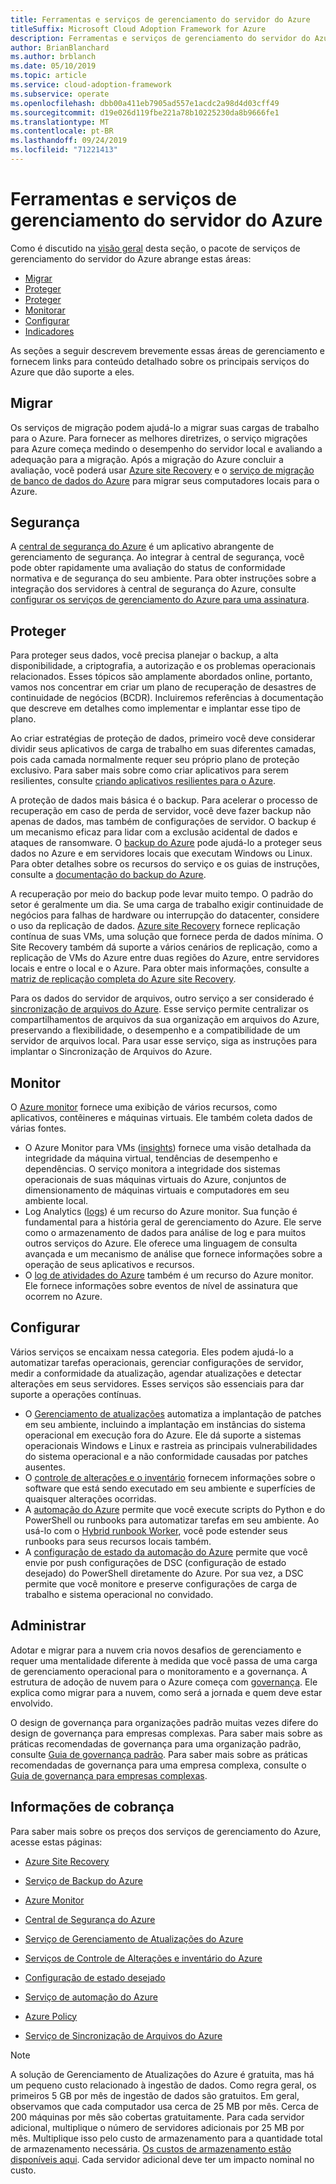 ```yaml
---
title: Ferramentas e serviços de gerenciamento do servidor do Azure
titleSuffix: Microsoft Cloud Adoption Framework for Azure
description: Ferramentas e serviços de gerenciamento do servidor do Azure
author: BrianBlanchard
ms.author: brblanch
ms.date: 05/10/2019
ms.topic: article
ms.service: cloud-adoption-framework
ms.subservice: operate
ms.openlocfilehash: dbb00a411eb7905ad557e1acdc2a98d4d03cff49
ms.sourcegitcommit: d19e026d119fbe221a78b10225230da8b9666fe1
ms.translationtype: MT
ms.contentlocale: pt-BR
ms.lasthandoff: 09/24/2019
ms.locfileid: "71221413"
---
```

# <a name="azure-server-management-tools-and-services"></a>Ferramentas e serviços de gerenciamento do servidor do Azure

Como é discutido na [visão geral](./index.md) desta seção, o pacote de serviços de gerenciamento do servidor do Azure abrange estas áreas:

- [Migrar](#migrate)
- [Proteger](#secure)
- [Proteger](#protect)
- [Monitorar](#monitor)
- [Configurar](#configure)
- [Indicadores](#govern)

As seções a seguir descrevem brevemente essas áreas de gerenciamento e fornecem links para conteúdo detalhado sobre os principais serviços do Azure que dão suporte a eles.

## <a name="migrate"></a>Migrar

Os serviços de migração podem ajudá-lo a migrar suas cargas de trabalho para o Azure. Para fornecer as melhores diretrizes, o serviço migrações para Azure começa medindo o desempenho do servidor local e avaliando a adequação para a migração. Após a migração do Azure concluir a avaliação, você poderá usar [Azure site Recovery](https://docs.microsoft.com/azure/site-recovery/site-recovery-overview) e o [serviço de migração de banco de dados do Azure](https://docs.microsoft.com/azure/dms/dms-overview) para migrar seus computadores locais para o Azure.

## <a name="secure"></a>Segurança

A [central de segurança do Azure](https://docs.microsoft.com/azure/security-center/security-center-intro) é um aplicativo abrangente de gerenciamento de segurança. Ao integrar à central de segurança, você pode obter rapidamente uma avaliação do status de conformidade normativa e de segurança do seu ambiente. Para obter instruções sobre a integração dos servidores à central de segurança do Azure, consulte [configurar os serviços de gerenciamento do Azure para uma assinatura](./onboard-at-scale.md#azure-security-center).

## <a name="protect"></a>Proteger

Para proteger seus dados, você precisa planejar o backup, a alta disponibilidade, a criptografia, a autorização e os problemas operacionais relacionados. Esses tópicos são amplamente abordados online, portanto, vamos nos concentrar em criar um plano de recuperação de desastres de continuidade de negócios (BCDR). Incluiremos referências à documentação que descreve em detalhes como implementar e implantar esse tipo de plano.

Ao criar estratégias de proteção de dados, primeiro você deve considerar dividir seus aplicativos de carga de trabalho em suas diferentes camadas, pois cada camada normalmente requer seu próprio plano de proteção exclusivo. Para saber mais sobre como criar aplicativos para serem resilientes, consulte [criando aplicativos resilientes para o Azure](https://docs.microsoft.com/azure/architecture/resiliency).

A proteção de dados mais básica é o backup. Para acelerar o processo de recuperação em caso de perda de servidor, você deve fazer backup não apenas de dados, mas também de configurações de servidor. O backup é um mecanismo eficaz para lidar com a exclusão acidental de dados e ataques de ransomware. O [backup do Azure](https://docs.microsoft.com/azure/backup) pode ajudá-lo a proteger seus dados no Azure e em servidores locais que executam Windows ou Linux. Para obter detalhes sobre os recursos do serviço e os guias de instruções, consulte a [documentação do backup do Azure](https://docs.microsoft.com/azure/backup/backup-overview).

A recuperação por meio do backup pode levar muito tempo. O padrão do setor é geralmente um dia. Se uma carga de trabalho exigir continuidade de negócios para falhas de hardware ou interrupção do datacenter, considere o uso da replicação de dados. [Azure site Recovery](https://docs.microsoft.com/azure/site-recovery/site-recovery-overview) fornece replicação contínua de suas VMs, uma solução que fornece perda de dados mínima. O Site Recovery também dá suporte a vários cenários de replicação, como a replicação de VMs do Azure entre duas regiões do Azure, entre servidores locais e entre o local e o Azure. Para obter mais informações, consulte a [matriz de replicação completa do Azure site Recovery](https://docs.microsoft.com/azure/site-recovery/site-recovery-overview#what-can-i-replicate).

Para os dados do servidor de arquivos, outro serviço a ser considerado é [sincronização de arquivos do Azure](https://docs.microsoft.com/azure/storage/files/storage-sync-files-planning). Esse serviço permite centralizar os compartilhamentos de arquivos da sua organização em arquivos do Azure, preservando a flexibilidade, o desempenho e a compatibilidade de um servidor de arquivos local. Para usar esse serviço, siga as instruções para implantar o Sincronização de Arquivos do Azure.

## <a name="monitor"></a>Monitor

O [Azure monitor](https://docs.microsoft.com/azure/azure-monitor/overview) fornece uma exibição de vários recursos, como aplicativos, contêineres e máquinas virtuais. Ele também coleta dados de várias fontes.

- O Azure Monitor para VMs ([insights](https://docs.microsoft.com/azure/azure-monitor/insights/vminsights-overview)) fornece uma visão detalhada da integridade da máquina virtual, tendências de desempenho e dependências. O serviço monitora a integridade dos sistemas operacionais de suas máquinas virtuais do Azure, conjuntos de dimensionamento de máquinas virtuais e computadores em seu ambiente local.
- Log Analytics ([logs](https://docs.microsoft.com/azure/azure-monitor/platform/data-collection#logs)) é um recurso do Azure monitor. Sua função é fundamental para a história geral de gerenciamento do Azure. Ele serve como o armazenamento de dados para análise de log e para muitos outros serviços do Azure. Ele oferece uma linguagem de consulta avançada e um mecanismo de análise que fornece informações sobre a operação de seus aplicativos e recursos.
- O [log de atividades do Azure](https://docs.microsoft.com/azure/azure-monitor/platform/activity-logs-overview) também é um recurso do Azure monitor. Ele fornece informações sobre eventos de nível de assinatura que ocorrem no Azure.

## <a name="configure"></a>Configurar

Vários serviços se encaixam nessa categoria. Eles podem ajudá-lo a automatizar tarefas operacionais, gerenciar configurações de servidor, medir a conformidade da atualização, agendar atualizações e detectar alterações em seus servidores. Esses serviços são essenciais para dar suporte a operações contínuas.

- O [Gerenciamento de atualizações](https://docs.microsoft.com/azure/automation/automation-update-management#viewing-update-assessments) automatiza a implantação de patches em seu ambiente, incluindo a implantação em instâncias do sistema operacional em execução fora do Azure. Ele dá suporte a sistemas operacionais Windows e Linux e rastreia as principais vulnerabilidades do sistema operacional e a não conformidade causadas por patches ausentes.
- O [controle de alterações e o inventário](https://docs.microsoft.com/azure/automation/change-tracking) fornecem informações sobre o software que está sendo executado em seu ambiente e superfícies de quaisquer alterações ocorridas.
- A [automação do Azure](https://docs.microsoft.com/azure/automation/automation-intro) permite que você execute scripts do Python e do PowerShell ou runbooks para automatizar tarefas em seu ambiente. Ao usá-lo com o [Hybrid runbook Worker](https://docs.microsoft.com/azure/automation/automation-hybrid-runbook-worker), você pode estender seus runbooks para seus recursos locais também.
- A [configuração de estado da automação do Azure](https://docs.microsoft.com/azure/automation/automation-dsc-overview) permite que você envie por push configurações de DSC (configuração de estado desejado) do PowerShell diretamente do Azure. Por sua vez, a DSC permite que você monitore e preserve configurações de carga de trabalho e sistema operacional no convidado.

## <a name="govern"></a>Administrar

Adotar e migrar para a nuvem cria novos desafios de gerenciamento e requer uma mentalidade diferente à medida que você passa de uma carga de gerenciamento operacional para o monitoramento e a governança. A estrutura de adoção de nuvem para o Azure começa com [governança](../../govern/index.md). Ele explica como migrar para a nuvem, como será a jornada e quem deve estar envolvido.

O design de governança para organizações padrão muitas vezes difere do design de governança para empresas complexas. Para saber mais sobre as práticas recomendadas de governança para uma organização padrão, consulte [Guia de governança padrão](../../govern/guides/standard/index.md). Para saber mais sobre as práticas recomendadas de governança para uma empresa complexa, consulte o [Guia de governança para empresas complexas](../../govern/guides/complex/index.md).

## <a name="billing-information"></a>Informações de cobrança

Para saber mais sobre os preços dos serviços de gerenciamento do Azure, acesse estas páginas:

- [Azure Site Recovery](https://azure.microsoft.com/pricing/details/site-recovery)

- [Serviço de Backup do Azure](https://azure.microsoft.com/pricing/details/backup)

- [Azure Monitor](https://azure.microsoft.com/pricing/details/monitor)

- [Central de Segurança do Azure](https://azure.microsoft.com/pricing/details/security-center)

- [Serviço de Gerenciamento de Atualizações do Azure](https://azure.microsoft.com/pricing/details/automation)

- [Serviços de Controle de Alterações e inventário do Azure](https://azure.microsoft.com/pricing/details/automation)

- [Configuração de estado desejado](https://azure.microsoft.com/pricing/details/automation)

- [Serviço de automação do Azure](https://azure.microsoft.com/pricing/details/automation)

- [Azure Policy](https://azure.microsoft.com/pricing/details/azure-policy)

- [Serviço de Sincronização de Arquivos do Azure](https://azure.microsoft.com/pricing/details/storage/blobs)

> [!NOTE]
> A solução de Gerenciamento de Atualizações do Azure é gratuita, mas há um pequeno custo relacionado à ingestão de dados. Como regra geral, os primeiros 5 GB por mês de ingestão de dados são gratuitos. Em geral, observamos que cada computador usa cerca de 25 MB por mês. Cerca de 200 máquinas por mês são cobertas gratuitamente. Para cada servidor adicional, multiplique o número de servidores adicionais por 25 MB por mês. Multiplique isso pelo custo de armazenamento para a quantidade total de armazenamento necessária. [Os custos de armazenamento estão disponíveis aqui](https://azure.microsoft.com/pricing/details/storage). Cada servidor adicional deve ter um impacto nominal no custo.

